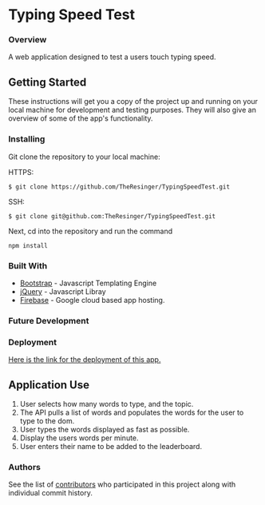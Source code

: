 # Typing Speed Test

### Overview

A web application designed to test a users touch typing speed.

## Getting Started

These instructions will get you a copy of the project up and running on your local machine for development and testing purposes. They will also give an overview of some of the app's functionality. 

### Installing

Git clone the repository to your local machine:

HTTPS: 
```
$ git clone https://github.com/TheResinger/TypingSpeedTest.git
```
SSH:
```
$ git clone git@github.com:TheResinger/TypingSpeedTest.git
```

Next, cd into the repository and run the command
```
npm install
```

### Built With

* [Bootstrap](https://handlebarsjs.com/) - Javascript Templating Engine
* [jQuery](https://jquery.com/) - Javascript Libray
* [Firebase](https://firebase.google.com/) - Google cloud based app hosting.

### Future Development

### Deployment

[Here is the link for the deployment of this app.](https://theresinger.github.io/TypingSpeedTest/)

## Application Use

1. User selects how many words to type, and the topic.
2. The API pulls a list of words and populates the words for the user to type to the dom.
3. User types the words displayed as fast as possible.
4. Display the users words per minute.
5. User enters their name to be added to the leaderboard.

### Authors

See the list of [contributors](https://github.com/TheResinger/TypingSpeedTest/graphs/contributors) who participated in this project along with individual commit history. 